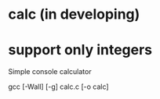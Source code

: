 # calc (in developing)
# support only integers
Simple console calculator 

gcc [-Wall] [-g] calc.c [-o calc]


